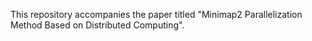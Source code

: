 This repository accompanies the paper titled "Minimap2 Parallelization Method Based on Distributed Computing".

